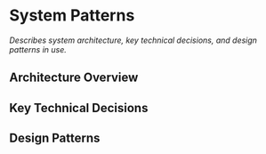 # System Patterns

_Describes system architecture, key technical decisions, and design patterns in use._

## Architecture Overview

## Key Technical Decisions

## Design Patterns

